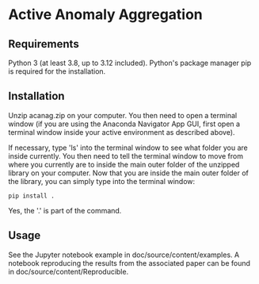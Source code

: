 # Active Anomaly Aggregation

## Requirements

Python 3 (at least 3.8, up to 3.12 included).
Python's package manager pip is required for the installation.

## Installation

Unzip acanag.zip on your computer. You then need to open a terminal window (if you are using the Anaconda Navigator App GUI, first
open a terminal window inside your active environment as described above). 

If necessary, type 'ls' into the terminal window to see what folder you are inside currently. You then need to tell the terminal
window to move from where you currently are to inside the main outer folder of the unzipped library on your computer.
Now that you are inside the main outer folder of the library, you can simply type into the terminal window:

    pip install .

Yes, the '.' is part of the command. 

## Usage

See the Jupyter notebook example in doc/source/content/examples. A notebook reproducing the results from the associated paper
can be found in doc/source/content/Reproducible.
